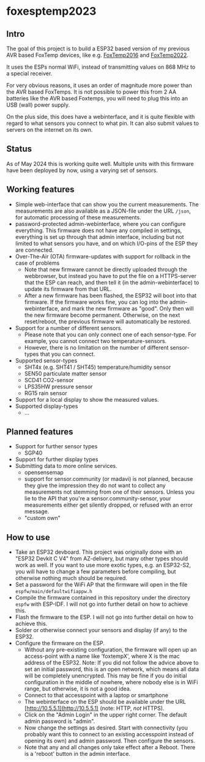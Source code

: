 # foxesptemp2023

## Intro

The goal of this project is to build a ESP32 based version of my previous AVR based FoxTemp devices, like e.g. [FoxTemp2016](https://gitlab.cs.fau.de/PoempelFox/foxtemp2016) and [FoxTemp2022](https://gitlab.cs.fau.de/PoempelFox/foxtemp2022).

It uses the ESPs normal WiFi, instead of transmitting values on 868 MHz to a special receiver.

For very obvious reasons, it uses an order of magnitude more power than the AVR based FoxTemps. It is not possible to power this from 2 AA batteries like the AVR based Foxtemps, you will need to plug this into an USB (wall) power supply.

On the plus side, this does have a webinterface, and it is quite flexible with regard to what sensors you connect to what pin. It can also submit values to servers on the internet on its own.

## Status

As of May 2024 this is working quite well. Multiple units with this firmware have been deployed by now, using a varying set of sensors.

## Working features

* Simple web-interface that can show you the current measurements. The measurements are also available as a JSON-file under the URL `/json`, for automatic processing of these measurements.
* password-protected admin-webinterface, where you can configure everything. This firmware does not have any compiled in settings, everything is set up through that admin interface, including but not limited to what sensors you have, and on which I/O-pins of the ESP they are connected.
* Over-The-Air (OTA) firmware-updates with support for rollback in the case of problems
  - Note that new firmware cannot be directly uploaded through the webbrowser, but instead you have to put the file on a HTTPS-server that the ESP can reach, and then tell it (in the admin-webinterface) to update its firmware from that URL.
  - After a new firmware has been flashed, the ESP32 will boot into that firmware. If the firmware works fine, you can log into the admin-webinterface, and mark the new firmware as "good". Only then will the new firmware become permanent. Otherwise, on the next reset/reboot, the previous firmware will automatically be restored.
* Support for a number of different sensors.
  - Please note that you can only connect one of each sensor-type. For example, you cannot connect two temperature-sensors.
  - However, there is no limitation on the number of different sensor-types that you can connect.
* Supported sensor-types
  - SHT4x (e.g. SHT41 / SHT45) temperature/humidity sensor
  - SEN50 particulate matter sensor
  - SCD41 CO2-sensor
  - LPS35HW pressure sensor
  - RG15 rain sensor
* Support for a local display to show the measured values.
* Supported display-types
  - ...


## Planned features

* Support for further sensor types
  - SGP40
* Support for further display types
* Submitting data to more online services.
  - opensensemap
  - support for sensor.community (or madavi) is not planned, because they give the impression they do not want to collect any measurements not stemming from one of their sensors. Unless you lie to the API that you're a sensor.community-sensor, your measurements either get silently dropped, or refused with an error message.
  - "custom own"

## How to use

* Take an ESP32 devboard. This project was originally done with an "ESP32 Devkit C V4" from AZ-delivery, but many other types should work as well. If you want to use more exotic types, e.g. an ESP32-S2, you will have to change a few parameters before compiling, but otherwise nothing much should be required.
* Set a password for the WiFi AP that the firmware will open in the file `espfw/main/defaultwifiappw.h`
* Compile the firmware contained in this repository under the directory `espfw` with ESP-IDF. I will not go into further detail on how to achieve this.
* Flash the firmware to the ESP. I will not go into further detail on how to achieve this.
* Solder or otherwise connect your sensors and display (if any) to the ESP32.
* Configure the firmware on the ESP.
  - Without any pre-existing configuration, the firmware will open up an access-point with a name like 'foxtempX', where X is the mac address of the ESP32. Note: If you did not follow the advice above to set an initial password, this is an open network, which means all data will be completely unencrypted. This may be fine if you do initial configuration in the middle of nowhere, where nobody else is in WiFi range, but otherwise, it is not a good idea.
  - Connect to that accesspoint with a laptop or smartphone
  - The webinterface on the ESP should be available under the URL [http://10.5.5.1](http://10.5.5.1) (note: HTTP, _not_ HTTPS).
  - Click on the "Admin Login" in the upper right corner. The default admin password is "admin".
  - Now change the settings as desired. Start with connectivity (you probably want this to connect to an existing accesspoint instead of opening its own) and admin password. Then configure the sensors.
  - Note that any and all changes only take effect after a Reboot. There is a 'reboot' button in the admin interface.

